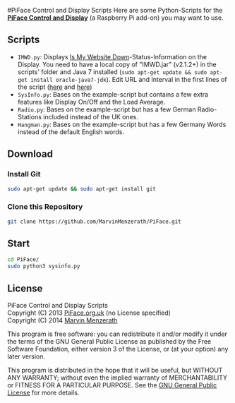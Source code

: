 #PiFace Control and Display Scripts
Here are some Python-Scripts for the [**PiFace Control and Display**](http://www.piface.org.uk/products/piface_control_and_display/) (a Raspberry Pi add-on) you may want to use.

## Scripts
* `IMWD.py`: Displays [Is My Website Down](https://github.com/MarvinMenzerath/IsMyWebsiteDown)-Status-Information on the Display. You need to have a local copy of "IMWD.jar" (v2.1.2+) in the scripts' folder and Java 7 installed (`sudo apt-get update && sudo apt-get install oracle-java7-jdk`).  Edit URL and Interval in the first lines of the script ([here](https://github.com/MarvinMenzerath/PiFace/blob/master/imwd.py#L7) and [here](https://github.com/MarvinMenzerath/PiFace/blob/master/imwd.py#L8))
* `SysInfo.py`: Bases on the example-script but contains a few extra features like Display On/Off and the Load Average.
* `Radio.py`: Bases on the example-script but has a few German Radio-Stations included instead of the UK ones.
* `Hangman.py`: Bases on the example-script but has a few Germany Words instead of the default English words.

## Download

### Install Git
```bash
sudo apt-get update && sudo apt-get install git
```

### Clone this Repository
```bash
git clone https://github.com/MarvinMenzerath/PiFace.git
```

## Start
```bash
cd PiFace/
sudo python3 sysinfo.py
```

## License
PiFace Control and Display Scripts  
Copyright (C) 2013 [PiFace.org.uk](http://www.piface.org.uk/) (no License specified)  
Copyright (C) 2014 [Marvin Menzerath](http://menzerath.eu)

This program is free software: you can redistribute it and/or modify it under the terms of the GNU General Public License as published by the Free Software Foundation, either version 3 of the License, or (at your option) any later version.

This program is distributed in the hope that it will be useful, but WITHOUT ANY WARRANTY; without even the implied warranty of MERCHANTABILITY or FITNESS FOR A PARTICULAR PURPOSE.  See the [GNU General Public License](https://github.com/MarvinMenzerath/PiFace/blob/master/LICENSE) for more details.

